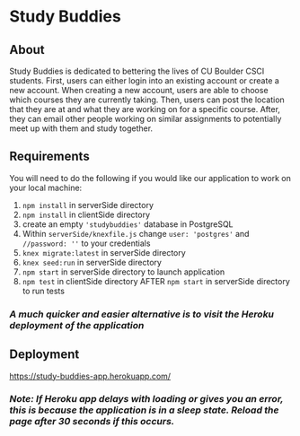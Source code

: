 # Study Buddies

## About 
Study Buddies is dedicated to bettering the lives of CU Boulder CSCI students. First, users can either login into an existing account or create a new account. When creating a new account, users are able to choose which courses they are currently taking. Then, users can post the location that they are at and what they are working on for a specific course. After, they can email other people working on similar assignments to potentially meet up with them and study together. 
## Requirements 
You will need to do the following if you would like our application to work on your local machine: 
1) ```npm install``` in serverSide directory 
2) ```npm install``` in clientSide directory 
3) create an empty ```'studybuddies'``` database in PostgreSQL
4) Within ```serverSide/knexfile.js``` change ```user: 'postgres'``` and  ```//password: ''``` to your credentials 
5) ```knex migrate:latest``` in serverSide directory 
6) ```knex seed:run``` in serverSide directory 
7) ```npm start``` in serverSide directory to launch application
8) ```npm test``` in clientSide directory AFTER ```npm start``` in serverSide directory to run tests 
### **_A much quicker and easier alternative is to visit the Heroku deployment of the application_**
## Deployment 
https://study-buddies-app.herokuapp.com/ 
### **_Note: If Heroku app delays with loading or gives you an error, this is because the application is in a sleep state. Reload the page after 30 seconds if this occurs._**
